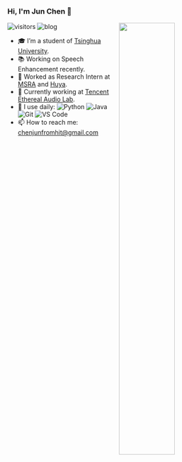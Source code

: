 ### Hi, I'm Jun Chen 👋 
![visitors](https://visitor-badge.glitch.me/badge?page_id=hit-thusz-Rookiecj.hit-thusz-Rookiecj.README)
![blog](https://img.shields.io/badge/blog-https%3A%2F%2Fblog.csdn.net%2Fjunbaba__%3Fspm%3D1010.2135.3001.5113-red)
<img align="right" width="50%" src="https://github-readme-stats.vercel.app/api?username=hit-thusz-Rookiecj&show_icons=true">

- 🎓 I’m a student of [Tsinghua University](https://www.tsinghua.edu.cn/).
- 📚 Working on Speech Enhancement recently.
- :briefcase: Worked as Research Intern at [MSRA](https://www.microsoft.com/en-us/research/) and [Huya](http://ir.huya.com/).
- 🔭 Currently working at [Tencent Ethereal Audio Lab](https://tea-lab.qq.com/).
- 🚀 I use daily:
![Python](https://img.shields.io/badge/-Python-8fcfd1?style=plastic&logo=Python)
![Java](https://img.shields.io/badge/-java-3f4441?style=plastic&logo=java)
![Git](https://img.shields.io/badge/-Git-black?style=plastic&logo=git)
![VS Code](https://img.shields.io/badge/-VS%20Code-007ACC?style=plastic&logo=visual-studio-code)
- 📫 How to reach me: chenjunfromhit@gmail.com

